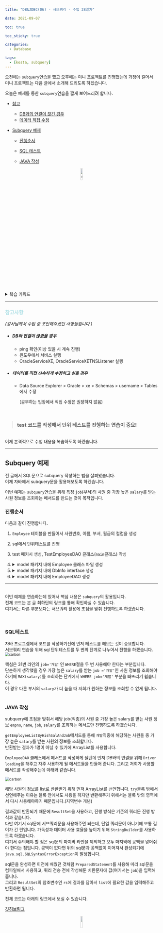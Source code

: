 ```yaml
---
title: "DB&JDBC(06) - 서브쿼리 - 수업 28일차"

date: 2021-09-07

toc: true

toc_sticky: true

categories:
  - Database

tags:
  - [kosta, subquery]
---
```


오전에는 `subquery`연습을 했고 오후에는 미니 프로젝트를 진행했는데 과정이 길어서 미니 프로젝트는 다음 글에서 소개해 드리도록 하겠습니다.<br>

오늘은 예제를 통한 `subquery`연습을 짧게 보여드리려 합니다.

- [참고](#참고사항)
  - [DB와의 연결이 끊긴 경우](#DB와의-연결이-끊겼을-경우)
  - [데이터 직접 수정](#데이터를-직접-신속하게-수정하고-싶을-경우)
- [Subquery 예제](#subquery-예제)

  - [진행순서](#진행순서)

  - [SQL 테스트](#sql테스트)
  - [JAVA 작성](java-작성)

<p align="center"><img src="https://user-images.githubusercontent.com/70495425/131687801-2b295fb7-6e22-4e70-a1ef-a7dc85b96796.png" alt="sun cloud" height="10%" width="10%" /></p>

<details>
	<summary>복습 키워드<br></summary>
	<div markdown="1">stack | heap | start() | run() | Thread | Synchronized | DBMS | SQL | Middleware | jdbc | DML | CRUD | DDL | DCL | Transaction | con.setAutoCommit() | rollback() | throw | </div>
</details>

---

### <span style="color:PowderBlue">**참고사항**</span>

_(강사님께서 수업 중 조언해주셨던 사항들입니다.)_

- ##### DB와 연결이 끊겼을 경우

  - ping 확인(이상 있을 시 계속 진행)
  - 윈도우에서 서비스 실행
  - OracleServiceXE, OracleServiceXETNSListener 실행

- ##### 데이터를 직접 신속하게 수정하고 싶을 경우

  - Data Source Explorer > Oracle > xe > Schemas > username > Tables에서 수정

    (공부하는 입장에서 직접 수정은 권장하지 않음)

<br>

> ### test 코드를 작성해서 단위 테스트를 진행하는 연습이 중요!

<br>이제 본격적으로 수업 내용을 복습하도록 하겠습니다.

---

## Subquery 예제

전 글에서 SQL문으로 subquery 작성하는 법을 살펴봤습니다.<br> 이제 자바에서 subquery문을 활용해보도록 하겠습니다.<br>

이번 예제는 `subquery`연습을 위해 특정 `job`(부서)의 사원 중 가장 높은 `salary`를 받는 사원 정보를 조회하는 메서드를 만드는 것이 목적입니다.<br>

### 진행순서

다음과 같이 진행합니다.

1. `Employee` 테이블을 만들어서 사원번호, 이름, 부서, 월급의 컬럼을 생성

2. sql에서 단위테스트를 진행

3. test 패키시 생성, TestEmployeeDAO 클래스(`main`클래스) 작성

4. <details>
   <summary>model 패키지 내에 Employee 클래스 파일 생성</summary>
   <div markdown="1">
   - 인스턴스 변수 생성<br>
   - 생성자: 기본(단일 등록 시 사용), 사원번호만 제외(insert 시 사용), 전부(조회 시 사용)<br>
   - getter setter<br>
   - toString()<br>
   </div>
   </details>

5. <details>
   <summary>model 패키지 내에 DbInfo interface 생성</summary>
   <div markdown="1">
   - DRIVER, URL, ID, PASSWORD를 static final 상수로 생성<br>(인터페이스이므로 field(변수+상수)는 public static final로 인식된다)
   </div>
   </details>

6. <details>
   <summary>model 패키지 내에 EmployeeDAO 생성</summary>
   <div markdown="1">
   <pre>
   - `드라이버 로딩`
   - `closeAll() 메서드 생성, 오버라이딩`
   - 메서드 작성
     1. register() 메서드를 만들어서 데이터를 저장
     2. 해당 job(부서)의 사원 중 가장 높은 salary를 받는 사원 정보를 조회하는 메서드 생성
        2-1. sql 단위 테스트 진행(`subquery` 사용)
        ​	2-1-1. job에 해당하는 사원의 가장 높은 salary를 조회
        ​	: `SELECT MAX(salary) FROM s_employee WHERE job='개발';`
        ​	2-1-2.위 sql에서 조회된 salary를 받는 사원 정보(job에 해당하는 사원에 한함)
        ​	: `SELECT empno, name, job, salary FROM s_employee WHERE job='개발' AND salary=(3-1-1의 sql문)`
        2-2. `ArrayList<Employee>` 타입의 `list`를 생성하고 sql문을 활용하여 데이터를 `list`에 할당합니다.
   </pre>
   </div>
   </details>

---

<br> 이번 예제를 연습하는데 있어서 핵심 내용은 `subquery`의 활용입니다. <br> 전체 코드는 본 글 최하단의 링크를 통해 확인하실 수 있습니다.<br> 여기서는 다른 부분보다는 서브쿼리 활용에 초점을 맞춰 진행하도록 하겠습니다.<br>

<br>

### SQL테스트

자바 프로그램에서 코드를 작성하기전에 먼저 테스트를 해보는 것이 중요합니다.<br>서브쿼리 연습을 위해 sql 단위테스트를 두 번의 단계로 나누어서 진행을 하겠습니다.<br><img src="https://user-images.githubusercontent.com/70495425/132979764-d5ecdab0-c021-46c0-b4c7-0b297f9ae7f5.png" alt="carbon " style="zoom:80%;" />

핵심은 31번 라인의 `job='개발'`인 `WHERE`절을 두 번 사용해야 한다는 부분입니다.<br> 단순하게 생각했을 경우 가장 높은 `salary`를 받는 `job ='개발'`인 사원 정보를 조회해야 하기에 `MAX(salary)`를 조회하는 단계에서 `WHERE job='개발'` 부분을 빠뜨리기 쉽습니다.<br> 이 경우 다른 부서의 `salary`가 더 높을 때 저희가 원하는 정보를 조회할 수 없게 됩니다.<br><br>

### JAVA 작성

subquery에 초점을 맞춰서 해당 job(직종)의 사원 중 가장 높은 salary를 받는 사원 정보 `empno`, `name`, `job`, `salary`를 조회하는 메서드만 진행하도록 하겠습니다. <br>

`getEmployeeListByHishSalAndJob`메서드를 통해 `개발`직종에 해당하는 사원들 중 가장 높은 `salary`를 받는 사원의 정보를 조회합니다. <br>반환받는 결과가 1명이 아닐 수 있기에 ArrayList를 사용합니다.

`EmployeeDAO` 클래스에서 메서드를 작성하게 될텐데 먼저 DB와의 연결을 위해 `Driver loading`을 해주고 자주 사용하게 될 메서드들을 만들어 줍니다. 그리고 저희가 사용할 메서드를 작성해주는데 아래와 같습니다.

<img src="https://user-images.githubusercontent.com/70495425/132974290-977490c3-a404-435b-bacd-84e22792151a.png" alt="carbon" style="zoom:86%;" />

해당 사원의 정보를 list로 반환받기 위해 먼저 ArrayList를 선언합니다. `try`블록 밖에서 선언해주는 이유는 블록 안에서도 사용을 하지만 반환해주기 위해서는 블록 밖의 영역에서 다시 사용해야하기 때문입니다.(지역변수 개념)<br>

결과값이 반환되기 때문에 `ResultSet`을 사용하고, 진행 방식은 기존의 쿼리문 진행 방식과 같습니다.<br> 다만 여기서 sql문에 서브쿼리문을 사용해주면 되는데, 단일 쿼리문이 아니기에 보통 길이가 긴 편입니다. 가독성과 데이터 사용 효율을 높이기 위해 `StringBuilder`를 사용하도록 하겠습니다.<br> 여기서 주의해야 할 점은 sql문의 마지막 라인을 제외하고 모두 마지막에 공백을 넣어줘야 한다는 점입니다. 공백이 없다면 뒤의 sql문과 공백없이 이어져서 완성되기에 `java.sql.SQLSyntaxErrorException`이 발생합니다.<br>

sql문을 완성하면 이전에 배웠던 것처럼 `PreparedStatement`를 사용해 미리 sql문을 컴파일해서 사용하고, 쿼리 전송 전에 작성해둔 치환문자에 값(여기서는 `job`)을 입력해줍니다.<br> 그리고 `ResultSet`의 참조변수인 `rs`에 결과를 담아서 `list`에 필요한 값을 입력해주고 반환하면 됩니다.<br>

전체 코드는 아래의 링크에서 보실 수 있습니다.

[깃허브링크](https://github.com/nogy21/TIL/tree/master/Kosta224/DB/06-jdbc-subquery/src)

<p align="center"><img src="https://user-images.githubusercontent.com/70495425/131689647-b4d2206e-7ec4-4f7f-a734-6c3bf77c80c3.png" height="10%" width="10%"></p>
